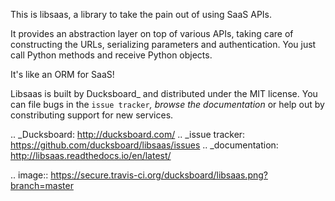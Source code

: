 This is libsaas, a library to take the pain out of using SaaS APIs.

It provides an abstraction layer on top of various APIs, taking care of
constructing the URLs, serializing parameters and authentication. You just call
Python methods and receive Python objects.

It's like an ORM for SaaS!

Libsaas is built by Ducksboard_ and distributed under the MIT license. You can
file bugs in the `issue tracker`_, browse the documentation_ or help out by
constributing support for new services.

.. _Ducksboard: http://ducksboard.com/
.. _issue tracker: https://github.com/ducksboard/libsaas/issues
.. _documentation: http://libsaas.readthedocs.io/en/latest/

.. image:: https://secure.travis-ci.org/ducksboard/libsaas.png?branch=master
